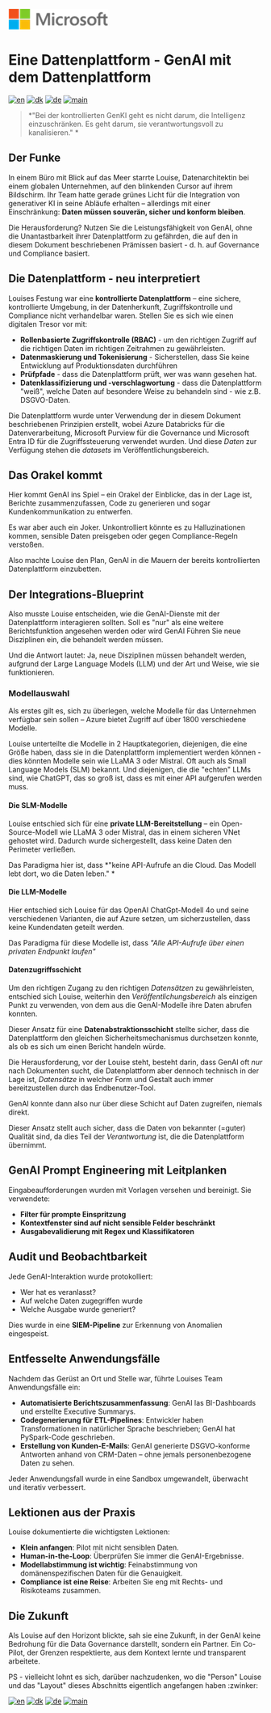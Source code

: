 ![microsoft](../images/microsoft.png)

# Eine Dattenplattform - GenAI mit dem Dattenplattform

[![en](https://img.shields.io/badge/lang-en-blue.svg)](GenAI.md)
[![dk](https://img.shields.io/badge/lang-da-red.svg)](GenAI-da.md)
[![de](https://img.shields.io/badge/lang-de-yellow.svg)](GenAI-de.md)
[![main](https://img.shields.io/badge/main-document-green.svg)](../README.md)

> *"Bei der kontrollierten GenKI geht es nicht darum, die Intelligenz einzuschränken. Es geht darum, sie verantwortungsvoll zu kanalisieren." *

## Der Funke

In einem Büro mit Blick auf das Meer starrte Louise, Datenarchitektin bei einem globalen Unternehmen, auf den blinkenden Cursor auf ihrem Bildschirm. Ihr Team hatte gerade grünes Licht für die Integration von generativer KI in seine Abläufe erhalten – allerdings mit einer Einschränkung: **Daten müssen souverän, sicher und konform bleiben**.

Die Herausforderung? Nutzen Sie die Leistungsfähigkeit von GenAI, ohne die Unantastbarkeit ihrer Datenplattform zu gefährden, die auf den in diesem Dokument beschriebenen Prämissen basiert - d. h. auf Governance und Compliance basiert.

## Die Datenplattform - neu interpretiert

Louises Festung war eine **kontrollierte Datenplattform** – eine sichere, kontrollierte Umgebung, in der Datenherkunft, Zugriffskontrolle und Compliance nicht verhandelbar waren. Stellen Sie es sich wie einen digitalen Tresor vor mit:

- **Rollenbasierte Zugriffskontrolle (RBAC)** - um den richtigen Zugriff auf die richtigen Daten im richtigen Zeitrahmen zu gewährleisten.
- **Datenmaskierung und Tokenisierung** - Sicherstellen, dass Sie keine Entwicklung auf Produktionsdaten durchführen
- **Prüfpfade** - dass die Datenplattform prüft, wer was wann gesehen hat.
- **Datenklassifizierung und -verschlagwortung** - dass die Datenplattform "weiß", welche Daten auf besondere Weise zu behandeln sind - wie z.B. DSGVO-Daten.

Die Datenplattform wurde unter Verwendung der in diesem Dokument beschriebenen Prinzipien erstellt, wobei Azure Databricks für die Datenverarbeitung, Microsoft Purview für die Governance und Microsoft Entra ID für die Zugriffssteuerung verwendet wurden. Und diese *Daten* zur Verfügung stehen die *datasets* im Veröffentlichungsbereich.

## Das Orakel kommt

Hier kommt GenAI ins Spiel – ein Orakel der Einblicke, das in der Lage ist, Berichte zusammenzufassen, Code zu generieren und sogar Kundenkommunikation zu entwerfen.

Es war aber auch ein Joker. Unkontrolliert könnte es zu Halluzinationen kommen, sensible Daten preisgeben oder gegen Compliance-Regeln verstoßen.

Also machte Louise den Plan, GenAI in die Mauern der bereits kontrollierten Datenplattform einzubetten.

## Der Integrations-Blueprint

Also musste Louise entscheiden, wie die GenAI-Dienste mit der Datenplattform interagieren sollten. Soll es "nur" als eine weitere Berichtsfunktion angesehen werden oder wird GenAI
Führen Sie neue Disziplinen ein, die behandelt werden müssen.

Und die Antwort lautet: Ja, neue Disziplinen müssen behandelt werden, aufgrund der Large Language Models (LLM) und der Art und Weise, wie sie funktionieren.

### Modellauswahl

Als erstes gilt es, sich zu überlegen, welche Modelle für das Unternehmen verfügbar sein sollen – Azure bietet Zugriff auf über 1800 verschiedene Modelle.

Louise unterteilte die Modelle in 2 Hauptkategorien, diejenigen, die eine Größe haben, dass sie in die Datenplattform implementiert werden können - dies könnten Modelle sein
wie LLaMA 3 oder Mistral. Oft auch als Small Language Models (SLM) bekannt. Und diejenigen, die die "echten" LLMs sind, wie ChatGPT, das so groß ist, dass es mit einer API aufgerufen werden muss.

#### Die SLM-Modelle

Louise entschied sich für eine **private LLM-Bereitstellung** – ein Open-Source-Modell wie LLaMA 3 oder Mistral, das in einem sicheren VNet gehostet wird. Dadurch wurde sichergestellt, dass keine Daten den Perimeter verließen.

Das Paradigma hier ist, dass *"keine API-Aufrufe an die Cloud. Das Modell lebt dort, wo die Daten leben." *

#### Die LLM-Modelle

Hier entschied sich Louise für das OpenAI ChatGpt-Modell 4o und seine verschiedenen Varianten, die auf Azure setzen, um sicherzustellen, dass keine Kundendaten geteilt werden. 

Das Paradigma für diese Modelle ist, dass *"Alle API-Aufrufe über einen privaten Endpunkt laufen"*

#### Datenzugriffsschicht

Um den richtigen Zugang zu den richtigen *Datensätzen* zu gewährleisten, entschied sich Louise, weiterhin den *Veröffentlichungsbereich* als einzigen Punkt zu verwenden, von dem aus die GenAI-Modelle ihre Daten abrufen konnten.

Dieser Ansatz für eine **Datenabstraktionsschicht** stellte sicher, dass die Datenplattform den gleichen Sicherheitsmechanismus durchsetzen konnte, als ob es sich um einen Bericht handeln würde.

Die Herausforderung, vor der Louise steht, besteht darin, dass GenAI oft *nur* nach Dokumenten sucht, die Datenplattform aber dennoch technisch in der Lage ist, *Datensätze* in welcher Form und Gestalt auch immer bereitzustellen
durch das Endbenutzer-Tool.

GenAI konnte dann also nur über diese Schicht auf Daten zugreifen, niemals direkt.

Dieser Ansatz stellt auch sicher, dass die Daten von bekannter (=guter) Qualität sind, da dies Teil der *Verantwortung* ist, die die Datenplattform übernimmt.

## GenAI Prompt Engineering mit Leitplanken

Eingabeaufforderungen wurden mit Vorlagen versehen und bereinigt. Sie verwendete:

- **Filter für prompte Einspritzung**
- **Kontextfenster sind auf nicht sensible Felder beschränkt**
- **Ausgabevalidierung mit Regex und Klassifikatoren**

## Audit und Beobachtbarkeit

Jede GenAI-Interaktion wurde protokolliert:

- Wer hat es veranlasst?
- Auf welche Daten zugegriffen wurde
- Welche Ausgabe wurde generiert?

Dies wurde in eine **SIEM-Pipeline** zur Erkennung von Anomalien eingespeist.

## Entfesselte Anwendungsfälle

Nachdem das Gerüst an Ort und Stelle war, führte Louises Team Anwendungsfälle ein:

- **Automatisierte Berichtszusammenfassung**: GenAI las BI-Dashboards und erstellte Executive Summarys.
- **Codegenerierung für ETL-Pipelines**: Entwickler haben Transformationen in natürlicher Sprache beschrieben; GenAI hat PySpark-Code geschrieben.
- **Erstellung von Kunden-E-Mails**: GenAI generierte DSGVO-konforme Antworten anhand von CRM-Daten – ohne jemals personenbezogene Daten zu sehen.

Jeder Anwendungsfall wurde in eine Sandbox umgewandelt, überwacht und iterativ verbessert.

## Lektionen aus der Praxis

Louise dokumentierte die wichtigsten Lektionen:

- **Klein anfangen**: Pilot mit nicht sensiblen Daten.
- **Human-in-the-Loop**: Überprüfen Sie immer die GenAI-Ergebnisse.
- **Modellabstimmung ist wichtig**: Feinabstimmung von domänenspezifischen Daten für die Genauigkeit.
- **Compliance ist eine Reise**: Arbeiten Sie eng mit Rechts- und Risikoteams zusammen.

## Die Zukunft

Als Louise auf den Horizont blickte, sah sie eine Zukunft, in der GenAI keine Bedrohung für die Data Governance darstellt, sondern ein Partner. Ein Co-Pilot, der Grenzen respektierte, aus dem Kontext lernte und transparent arbeitete.

PS - vielleicht lohnt es sich, darüber nachzudenken, wo die "Person" Louise und das "Layout" dieses Abschnitts eigentlich angefangen haben :zwinker:

[![en](https://img.shields.io/badge/lang-en-blue.svg)](GenAI.md)
[![dk](https://img.shields.io/badge/lang-da-red.svg)](GenAI-da.md)
[![de](https://img.shields.io/badge/lang-de-yellow.svg)](GenAI-de.md)
[![main](https://img.shields.io/badge/main-document-green.svg)](../README.md)